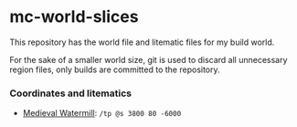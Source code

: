 # mc-world-slices
 
This repository has the world file and litematic files for my build world.

For the sake of a smaller world size, git is used to discard all unnecessary region files, only builds are committed to the repository.

### Coordinates and litematics

- [Medieval Watermill](https://github.com/Zefyro/mc-world-slices/releases/download/1.20.1/medieval_watermill.litematic): `/tp @s 3800 80 -6000`
